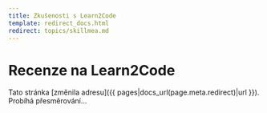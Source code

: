 ```yaml
---
title: Zkušenosti s Learn2Code
template: redirect_docs.html
redirect: topics/skillmea.md
---
```


# Recenze na Learn2Code

Tato stránka [změnila adresu]({{ pages|docs_url(page.meta.redirect)|url }}). Probíhá přesměrování…
